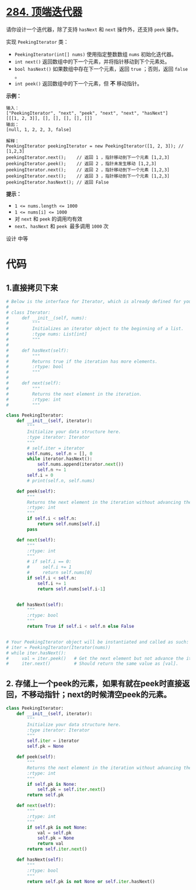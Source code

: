 # [284. 顶端迭代器](https://leetcode-cn.com/problems/peeking-iterator/)

请你设计一个迭代器，除了支持 `hasNext` 和 `next` 操作外，还支持 `peek` 操作。

实现 `PeekingIterator` 类：

- `PeekingIterator(int[] nums)` 使用指定整数数组 `nums` 初始化迭代器。
- `int next()` 返回数组中的下一个元素，并将指针移动到下个元素处。
- `bool hasNext()` 如果数组中存在下一个元素，返回 `true` ；否则，返回 `false` 。
- `int peek()` 返回数组中的下一个元素，但 **不** 移动指针。

 

**示例：**

```
输入：
["PeekingIterator", "next", "peek", "next", "next", "hasNext"]
[[[1, 2, 3]], [], [], [], [], []]
输出：
[null, 1, 2, 2, 3, false]

解释：
PeekingIterator peekingIterator = new PeekingIterator([1, 2, 3]); // [1,2,3]
peekingIterator.next();    // 返回 1 ，指针移动到下一个元素 [1,2,3]
peekingIterator.peek();    // 返回 2 ，指针未发生移动 [1,2,3]
peekingIterator.next();    // 返回 2 ，指针移动到下一个元素 [1,2,3]
peekingIterator.next();    // 返回 3 ，指针移动到下一个元素 [1,2,3]
peekingIterator.hasNext(); // 返回 False
```

 

**提示：**

- `1 <= nums.length <= 1000`
- `1 <= nums[i] <= 1000`
- 对 `next` 和 `peek` 的调用均有效
- `next`、`hasNext` 和 `peek `最多调用 `1000` 次

设计 中等

# 代码

## 1.直接拷贝下来

```python
# Below is the interface for Iterator, which is already defined for you.
#
# class Iterator:
#     def __init__(self, nums):
#         """
#         Initializes an iterator object to the beginning of a list.
#         :type nums: List[int]
#         """
#
#     def hasNext(self):
#         """
#         Returns true if the iteration has more elements.
#         :rtype: bool
#         """
#
#     def next(self):
#         """
#         Returns the next element in the iteration.
#         :rtype: int
#         """

class PeekingIterator:
    def __init__(self, iterator):
        """
        Initialize your data structure here.
        :type iterator: Iterator
        """
        # self.iter = iterator
        self.nums, self.n = [], 0
        while iterator.hasNext():
            self.nums.append(iterator.next())
            self.n += 1
        self.i = 0
        # print(self.n, self.nums)

    def peek(self):
        """
        Returns the next element in the iteration without advancing the iterator.
        :rtype: int
        """
        if self.i < self.n:
            return self.nums[self.i]
        pass

    def next(self):
        """
        :rtype: int
        """
        # if self.i == 0:
        #     self.i += 1
        #     return self.nums[0]
        if self.i < self.n:
            self.i += 1
            return self.nums[self.i-1]


    def hasNext(self):
        """
        :rtype: bool
        """
        return True if self.i < self.n else False


# Your PeekingIterator object will be instantiated and called as such:
# iter = PeekingIterator(Iterator(nums))
# while iter.hasNext():
#     val = iter.peek()   # Get the next element but not advance the iterator.
#     iter.next()         # Should return the same value as [val].
```

## 2. 存储上一个peek的元素，如果有就在peek时直接返回，不移动指针；next的时候清空peek的元素。

```python
class PeekingIterator:
    def __init__(self, iterator):
        """
        Initialize your data structure here.
        :type iterator: Iterator
        """
        self.iter = iterator
        self.pk = None

    def peek(self):
        """
        Returns the next element in the iteration without advancing the iterator.
        :rtype: int
        """
        if self.pk is None:
            self.pk = self.iter.next()
        return self.pk

    def next(self):
        """
        :rtype: int
        """
        if self.pk is not None:
            val = self.pk
            self.pk = None
            return val
        return self.iter.next()

    def hasNext(self):
        """
        :rtype: bool
        """
        return self.pk is not None or self.iter.hasNext()
```

